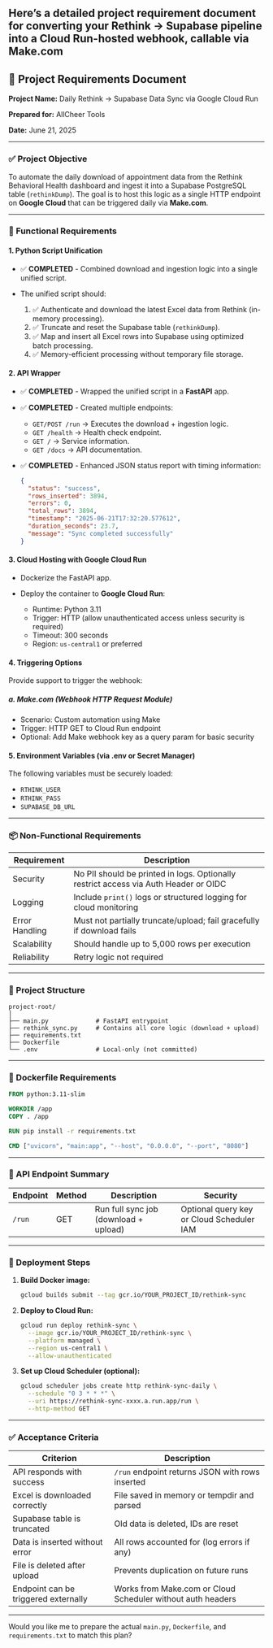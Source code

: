 Here’s a **detailed project requirement document** for converting your Rethink → Supabase pipeline into a Cloud Run-hosted webhook, callable via Make.com
---

## 📄 Project Requirements Document

**Project Name:**
Daily Rethink → Supabase Data Sync via Google Cloud Run

**Prepared for:**
AllCheer Tools

**Date:**
June 21, 2025

---

### ✅ Project Objective

To automate the daily download of appointment data from the Rethink Behavioral Health dashboard and ingest it into a Supabase PostgreSQL table (`rethinkDump`). The goal is to host this logic as a single HTTP endpoint on **Google Cloud** that can be triggered daily via **Make.com**.

---

### 🔧 Functional Requirements

#### 1. **Python Script Unification**

* ✅ **COMPLETED** - Combined download and ingestion logic into a single unified script.
* The unified script should:

  1. ✅ Authenticate and download the latest Excel data from Rethink (in-memory processing).
  2. ✅ Truncate and reset the Supabase table (`rethinkDump`).
  3. ✅ Map and insert all Excel rows into Supabase using optimized batch processing.
  4. ✅ Memory-efficient processing without temporary file storage.

#### 2. **API Wrapper**

* ✅ **COMPLETED** - Wrapped the unified script in a **FastAPI** app.
* ✅ **COMPLETED** - Created multiple endpoints:

  * `GET/POST /run` → Executes the download + ingestion logic.
  * `GET /health` → Health check endpoint.
  * `GET /` → Service information.
  * `GET /docs` → API documentation.
* ✅ **COMPLETED** - Enhanced JSON status report with timing information:

  ```json
  {
    "status": "success",
    "rows_inserted": 3894,
    "errors": 0,
    "total_rows": 3894,
    "timestamp": "2025-06-21T17:32:20.577612",
    "duration_seconds": 23.7,
    "message": "Sync completed successfully"
  }
  ```

#### 3. **Cloud Hosting with Google Cloud Run**

* Dockerize the FastAPI app.
* Deploy the container to **Google Cloud Run**:

  * Runtime: Python 3.11
  * Trigger: HTTP (allow unauthenticated access unless security is required)
  * Timeout: 300 seconds
  * Region: `us-central1` or preferred

#### 4. **Triggering Options**

Provide support to trigger the webhook:

##### a. Make.com (Webhook HTTP Request Module)

* Scenario: Custom automation using Make
* Trigger: HTTP GET to Cloud Run endpoint
* Optional: Add Make webhook key as a query param for basic security

#### 5. **Environment Variables (via .env or Secret Manager)**

The following variables must be securely loaded:

* `RTHINK_USER`
* `RTHINK_PASS`
* `SUPABASE_DB_URL`

---

### 📦 Non-Functional Requirements

| Requirement    | Description                                                                          |
| -------------- | ------------------------------------------------------------------------------------ |
| Security       | No PII should be printed in logs. Optionally restrict access via Auth Header or OIDC |
| Logging        | Include `print()` logs or structured logging for cloud monitoring                    |
| Error Handling | Must not partially truncate/upload; fail gracefully if download fails                |
| Scalability    | Should handle up to 5,000 rows per execution                                         |
| Reliability    | Retry logic not required        |

---

### 📁 Project Structure

```
project-root/
│
├── main.py             # FastAPI entrypoint
├── rethink_sync.py     # Contains all core logic (download + upload)
├── requirements.txt
├── Dockerfile
└── .env                # Local-only (not committed)
```

---

### 🐳 Dockerfile Requirements

```dockerfile
FROM python:3.11-slim

WORKDIR /app
COPY . /app

RUN pip install -r requirements.txt

CMD ["uvicorn", "main:app", "--host", "0.0.0.0", "--port", "8080"]
```

---

### 📡 API Endpoint Summary

| Endpoint | Method | Description                           | Security                                  |
| -------- | ------ | ------------------------------------- | ----------------------------------------- |
| `/run`   | GET    | Run full sync job (download + upload) | Optional query key or Cloud Scheduler IAM |

---

### 🚀 Deployment Steps

1. **Build Docker image:**

   ```bash
   gcloud builds submit --tag gcr.io/YOUR_PROJECT_ID/rethink-sync
   ```

2. **Deploy to Cloud Run:**

   ```bash
   gcloud run deploy rethink-sync \
     --image gcr.io/YOUR_PROJECT_ID/rethink-sync \
     --platform managed \
     --region us-central1 \
     --allow-unauthenticated
   ```

3. **Set up Cloud Scheduler (optional):**

   ```bash
   gcloud scheduler jobs create http rethink-sync-daily \
     --schedule "0 3 * * *" \
     --uri https://rethink-sync-xxxx.a.run.app/run \
     --http-method GET
   ```

---

### ✅ Acceptance Criteria

| Criterion                            | Description                                                 |
| ------------------------------------ | ----------------------------------------------------------- |
| API responds with success            | `/run` endpoint returns JSON with rows inserted             |
| Excel is downloaded correctly        | File saved in memory or tempdir and parsed                  |
| Supabase table is truncated          | Old data is deleted, IDs are reset                          |
| Data is inserted without error       | All rows accounted for (log errors if any)                  |
| File is deleted after upload         | Prevents duplication on future runs                         |
| Endpoint can be triggered externally | Works from Make.com or Cloud Scheduler without auth headers |

---

Would you like me to prepare the actual `main.py`, `Dockerfile`, and `requirements.txt` to match this plan?
